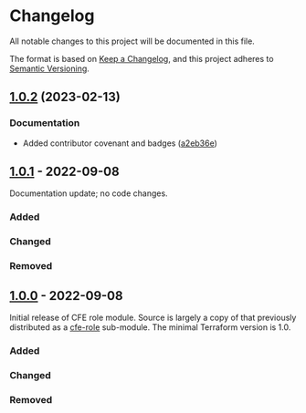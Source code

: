 # Changelog

<!-- spell-checker: ignore markdownlint -->
<!-- markdownlint-disable MD024 -->

All notable changes to this project will be documented in this file.

The format is based on [Keep a Changelog](https://keepachangelog.com/en/1.0.0/),
and this project adheres to [Semantic Versioning](https://semver.org/spec/v2.0.0.html).

## [1.0.2](https://github.com/memes/terraform-google-f5-bigip-cfe-role/compare/v1.0.1...v1.0.2) (2023-02-13)


### Documentation

* Added contributor covenant and badges ([a2eb36e](https://github.com/memes/terraform-google-f5-bigip-cfe-role/commit/a2eb36e1bf15f7cc2fdea35b1349e29db1b1f235))

## [1.0.1] - 2022-09-08

Documentation update; no code changes.

### Added

### Changed

### Removed

## [1.0.0] - 2022-09-08

Initial release of CFE role module. Source is largely a copy of that previously
distributed as a [cfe-role](https://github.com/memes/terraform-google-f5-bigip/tree/main/modules/cfe-role)
sub-module. The minimal Terraform version is 1.0.

### Added

### Changed

### Removed

[1.0.1]: https://github.com/memes/terraform-google-f5-bigip-cfe-role/compare/v1.0.0...v1.0.1
[1.0.0]: https://github.com/memes/terraform-google-f5-bigip-cfe-role/releases/tag/v1.0.0
